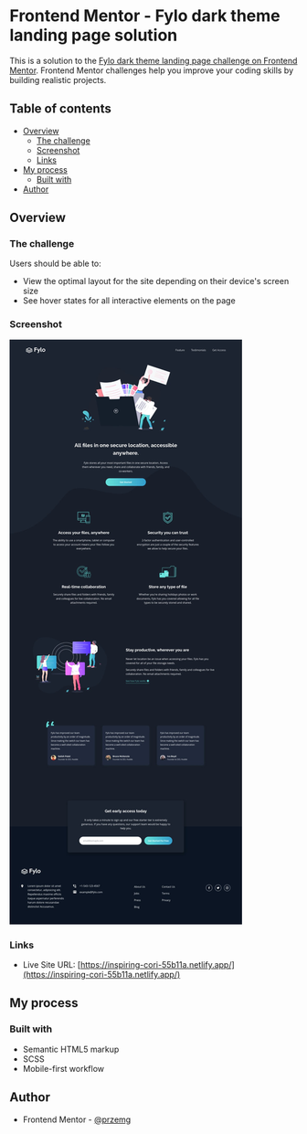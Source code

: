 # Frontend Mentor - Fylo dark theme landing page solution

This is a solution to the [Fylo dark theme landing page challenge on Frontend Mentor](https://www.frontendmentor.io/challenges/fylo-dark-theme-landing-page-5ca5f2d21e82137ec91a50fd). Frontend Mentor challenges help you improve your coding skills by building realistic projects. 

## Table of contents

- [Overview](#overview)
  - [The challenge](#the-challenge)
  - [Screenshot](#screenshot)
  - [Links](#links)
- [My process](#my-process)
  - [Built with](#built-with)
- [Author](#author)

## Overview

### The challenge

Users should be able to:

- View the optimal layout for the site depending on their device's screen size
- See hover states for all interactive elements on the page

### Screenshot

![Solution preview to Frontend Mentor - Fylo dark theme landing page solution](./solution_screens/solution.jpg)

### Links

- Live Site URL: [https://inspiring-cori-55b11a.netlify.app/](https://inspiring-cori-55b11a.netlify.app/)

## My process

### Built with

- Semantic HTML5 markup
- SCSS
- Mobile-first workflow

## Author

- Frontend Mentor - [@przemg](https://www.frontendmentor.io/profile/przemg)
